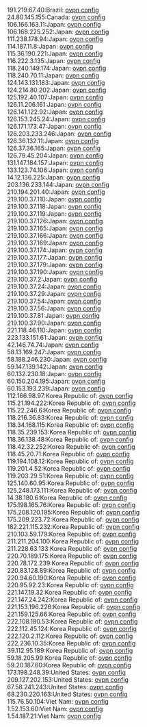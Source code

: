 191.219.67.40:Brazil: [ovpn config](vpn/191_219_67_40.ovpn)  
24.80.145.155:Canada: [ovpn config](vpn/24_80_145_155.ovpn)  
106.166.163.11:Japan: [ovpn config](vpn/106_166_163_11.ovpn)  
106.168.225.252:Japan: [ovpn config](vpn/106_168_225_252.ovpn)  
111.238.178.94:Japan: [ovpn config](vpn/111_238_178_94.ovpn)  
114.187.11.8:Japan: [ovpn config](vpn/114_187_11_8.ovpn)  
115.36.190.221:Japan: [ovpn config](vpn/115_36_190_221.ovpn)  
116.222.3.135:Japan: [ovpn config](vpn/116_222_3_135.ovpn)  
118.240.149.174:Japan: [ovpn config](vpn/118_240_149_174.ovpn)  
118.240.70.11:Japan: [ovpn config](vpn/118_240_70_11.ovpn)  
124.143.131.183:Japan: [ovpn config](vpn/124_143_131_183.ovpn)  
124.214.80.202:Japan: [ovpn config](vpn/124_214_80_202.ovpn)  
125.192.40.107:Japan: [ovpn config](vpn/125_192_40_107.ovpn)  
126.11.206.161:Japan: [ovpn config](vpn/126_11_206_161.ovpn)  
126.141.122.92:Japan: [ovpn config](vpn/126_141_122_92.ovpn)  
126.153.245.24:Japan: [ovpn config](vpn/126_153_245_24.ovpn)  
126.171.173.47:Japan: [ovpn config](vpn/126_171_173_47.ovpn)  
126.203.233.246:Japan: [ovpn config](vpn/126_203_233_246.ovpn)  
126.36.132.11:Japan: [ovpn config](vpn/126_36_132_11.ovpn)  
126.37.36.165:Japan: [ovpn config](vpn/126_37_36_165.ovpn)  
126.79.45.204:Japan: [ovpn config](vpn/126_79_45_204.ovpn)  
131.147.184.157:Japan: [ovpn config](vpn/131_147_184_157.ovpn)  
133.123.74.106:Japan: [ovpn config](vpn/133_123_74_106.ovpn)  
14.12.136.225:Japan: [ovpn config](vpn/14_12_136_225.ovpn)  
203.136.233.144:Japan: [ovpn config](vpn/203_136_233_144.ovpn)  
210.194.201.40:Japan: [ovpn config](vpn/210_194_201_40.ovpn)  
219.100.37.110:Japan: [ovpn config](vpn/219_100_37_110.ovpn)  
219.100.37.118:Japan: [ovpn config](vpn/219_100_37_118.ovpn)  
219.100.37.119:Japan: [ovpn config](vpn/219_100_37_119.ovpn)  
219.100.37.126:Japan: [ovpn config](vpn/219_100_37_126.ovpn)  
219.100.37.165:Japan: [ovpn config](vpn/219_100_37_165.ovpn)  
219.100.37.166:Japan: [ovpn config](vpn/219_100_37_166.ovpn)  
219.100.37.169:Japan: [ovpn config](vpn/219_100_37_169.ovpn)  
219.100.37.174:Japan: [ovpn config](vpn/219_100_37_174.ovpn)  
219.100.37.177:Japan: [ovpn config](vpn/219_100_37_177.ovpn)  
219.100.37.179:Japan: [ovpn config](vpn/219_100_37_179.ovpn)  
219.100.37.190:Japan: [ovpn config](vpn/219_100_37_190.ovpn)  
219.100.37.2:Japan: [ovpn config](vpn/219_100_37_2.ovpn)  
219.100.37.24:Japan: [ovpn config](vpn/219_100_37_24.ovpn)  
219.100.37.29:Japan: [ovpn config](vpn/219_100_37_29.ovpn)  
219.100.37.54:Japan: [ovpn config](vpn/219_100_37_54.ovpn)  
219.100.37.56:Japan: [ovpn config](vpn/219_100_37_56.ovpn)  
219.100.37.81:Japan: [ovpn config](vpn/219_100_37_81.ovpn)  
219.100.37.90:Japan: [ovpn config](vpn/219_100_37_90.ovpn)  
221.118.46.110:Japan: [ovpn config](vpn/221_118_46_110.ovpn)  
223.133.151.61:Japan: [ovpn config](vpn/223_133_151_61.ovpn)  
42.146.74.74:Japan: [ovpn config](vpn/42_146_74_74.ovpn)  
58.13.169.247:Japan: [ovpn config](vpn/58_13_169_247.ovpn)  
58.188.246.230:Japan: [ovpn config](vpn/58_188_246_230.ovpn)  
59.147.139.142:Japan: [ovpn config](vpn/59_147_139_142.ovpn)  
60.132.230.18:Japan: [ovpn config](vpn/60_132_230_18.ovpn)  
60.150.204.195:Japan: [ovpn config](vpn/60_150_204_195.ovpn)  
60.153.193.239:Japan: [ovpn config](vpn/60_153_193_239.ovpn)  
112.166.98.97:Korea Republic of: [ovpn config](vpn/112_166_98_97.ovpn)  
115.21.194.222:Korea Republic of: [ovpn config](vpn/115_21_194_222.ovpn)  
115.22.246.6:Korea Republic of: [ovpn config](vpn/115_22_246_6.ovpn)  
118.216.36.83:Korea Republic of: [ovpn config](vpn/118_216_36_83.ovpn)  
118.34.168.115:Korea Republic of: [ovpn config](vpn/118_34_168_115.ovpn)  
118.35.239.153:Korea Republic of: [ovpn config](vpn/118_35_239_153.ovpn)  
118.36.138.48:Korea Republic of: [ovpn config](vpn/118_36_138_48.ovpn)  
118.42.32.252:Korea Republic of: [ovpn config](vpn/118_42_32_252.ovpn)  
118.45.20.71:Korea Republic of: [ovpn config](vpn/118_45_20_71.ovpn)  
119.194.108.12:Korea Republic of: [ovpn config](vpn/119_194_108_12.ovpn)  
119.201.4.52:Korea Republic of: [ovpn config](vpn/119_201_4_52.ovpn)  
119.203.29.51:Korea Republic of: [ovpn config](vpn/119_203_29_51.ovpn)  
125.140.60.95:Korea Republic of: [ovpn config](vpn/125_140_60_95.ovpn)  
125.248.173.111:Korea Republic of: [ovpn config](vpn/125_248_173_111.ovpn)  
14.38.180.6:Korea Republic of: [ovpn config](vpn/14_38_180_6.ovpn)  
175.198.165.76:Korea Republic of: [ovpn config](vpn/175_198_165_76.ovpn)  
175.208.120.195:Korea Republic of: [ovpn config](vpn/175_208_120_195.ovpn)  
175.209.223.72:Korea Republic of: [ovpn config](vpn/175_209_223_72.ovpn)  
182.221.115.232:Korea Republic of: [ovpn config](vpn/182_221_115_232.ovpn)  
210.103.59.179:Korea Republic of: [ovpn config](vpn/210_103_59_179.ovpn)  
211.211.204.100:Korea Republic of: [ovpn config](vpn/211_211_204_100.ovpn)  
211.228.63.133:Korea Republic of: [ovpn config](vpn/211_228_63_133.ovpn)  
220.70.189.175:Korea Republic of: [ovpn config](vpn/220_70_189_175.ovpn)  
220.78.172.239:Korea Republic of: [ovpn config](vpn/220_78_172_239.ovpn)  
220.83.128.89:Korea Republic of: [ovpn config](vpn/220_83_128_89.ovpn)  
220.94.60.190:Korea Republic of: [ovpn config](vpn/220_94_60_190.ovpn)  
220.95.92.23:Korea Republic of: [ovpn config](vpn/220_95_92_23.ovpn)  
221.147.19.32:Korea Republic of: [ovpn config](vpn/221_147_19_32.ovpn)  
221.147.24.242:Korea Republic of: [ovpn config](vpn/221_147_24_242.ovpn)  
221.153.196.226:Korea Republic of: [ovpn config](vpn/221_153_196_226.ovpn)  
221.159.125.66:Korea Republic of: [ovpn config](vpn/221_159_125_66.ovpn)  
222.108.180.53:Korea Republic of: [ovpn config](vpn/222_108_180_53.ovpn)  
222.112.45.124:Korea Republic of: [ovpn config](vpn/222_112_45_124.ovpn)  
222.120.2.112:Korea Republic of: [ovpn config](vpn/222_120_2_112.ovpn)  
222.236.10.35:Korea Republic of: [ovpn config](vpn/222_236_10_35.ovpn)  
39.112.95.189:Korea Republic of: [ovpn config](vpn/39_112_95_189.ovpn)  
59.18.205.99:Korea Republic of: [ovpn config](vpn/59_18_205_99.ovpn)  
59.20.187.60:Korea Republic of: [ovpn config](vpn/59_20_187_60.ovpn)  
173.198.248.39:United States: [ovpn config](vpn/173_198_248_39.ovpn)  
209.127.202.153:United States: [ovpn config](vpn/209_127_202_153.ovpn)  
67.58.241.243:United States: [ovpn config](vpn/67_58_241_243.ovpn)  
68.230.220.163:United States: [ovpn config](vpn/68_230_220_163.ovpn)  
115.76.50.104:Viet Nam: [ovpn config](vpn/115_76_50_104.ovpn)  
1.52.153.60:Viet Nam: [ovpn config](vpn/1_52_153_60.ovpn)  
1.54.187.21:Viet Nam: [ovpn config](vpn/1_54_187_21.ovpn)  

